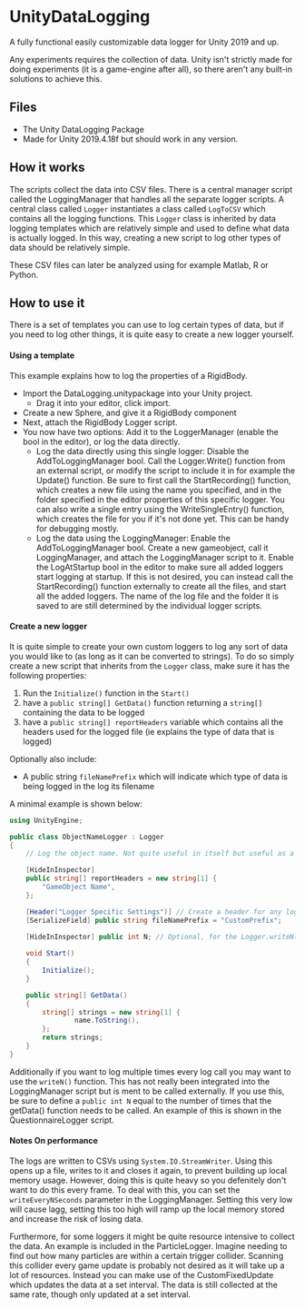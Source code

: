 # UnityDataLogging
A fully functional easily customizable data logger for Unity 2019 and up.

Any experiments requires the collection of data. Unity isn't strictly made for doing experiments (it is a game-engine after all), so there aren't any built-in solutions to achieve this.

## Files
- The Unity DataLogging Package
- Made for Unity 2019.4.18f but should work in any version.

## How it works
The scripts collect the data into CSV files. There is a central manager script called the LoggingManager that handles all the separate logger scripts. A central class called `Logger` instantiates a class called `LogToCSV` which contains all the logging functions. This `Logger` class is inherited by data logging templates which are relatively simple and used to define what data is actually logged. In this way, creating a new script to log other types of data should be relatively simple.

These CSV files can later be analyzed using for example Matlab, R or Python.

## How to use it
There is a set of templates you can use to log certain types of data, but if you need to log other things, it is quite easy to create a new logger yourself.

#### Using a template
This example explains how to log the properties of a RigidBody.

- Import the DataLogging.unitypackage into your Unity project. 
  - Drag it into your editor, click import.
- Create a new Sphere, and give it a RigidBody component
- Next, attach the RigidBody Logger script.
- You now have two options: Add it to the LoggerManager (enable the bool in the editor), or log the data directly.
  - Log the data directly using this single logger: Disable the AddToLoggingManager bool. Call the Logger.Write() function from an external script, or modify the script to include it in for example the Update() function. Be sure to first call the StartRecording() function, which creates a new file using the name you specified, and in the folder specified in the editor properties of this specific logger. You can also write a single entry using the WriteSingleEntry() function, which creates the file for you if it's not done yet. This can be handy for debugging mostly.
  - Log the data using the LoggingManager: Enable the AddToLoggingManager bool. Create a new gameobject, call it LoggingManager, and attach the LoggingManager script to it. Enable the LogAtStartup bool in the editor to make sure all added loggers start logging at startup. If this is not desired, you can instead call the StartRecording() function externally to create all the files, and start all the added loggers. The name of the log file and the folder it is saved to are still determined by the individual logger scripts.

#### Create a new logger
It is quite simple to create your own custom loggers to log any sort of data you would like to (as long as it can be converted to strings). To do so simply create a new script that inherits from the `Logger` class, make sure it has the following properties:
1. Run the `Initialize()` function in the `Start()`
2. have a `public string[] GetData()` function returning a `string[]` containing the data to be logged
3. have a `public string[] reportHeaders` variable which contains all the headers used for the logged file (ie explains the type of data that is logged)

Optionally also include:
- A public string `fileNamePrefix` which will indicate which type of data is being logged in the log its filename

A minimal example is shown below:
```C#
using UnityEngine;

public class ObjectNameLogger : Logger
{
    // Log the object name. Not quite useful in itself but useful as a demonstration template

    [HideInInspector] 
    public string[] reportHeaders = new string[1] {
        "GameObject Name",
    };

    [Header("Logger Specific Settings")] // Create a header for any logger specific settings
    [SerializeField] public string fileNamePrefix = "CustomPrefix";
    
    [HideInInspector] public int N; // Optional, for the Logger.writeN() function

    void Start()
    {
        Initialize();
    }

    public string[] GetData()
    {
        string[] strings = new string[1] {
                name.ToString(),
        };
        return strings;
    }
}
```

Additionally if you want to log multiple times every log call you may want to use the `writeN()` function. This has not really been integrated into the LoggingManager script but is ment to be called externally. If you use this, be sure to define a `public int N` equal to the number of times that the getData() function needs to be called. An example of this is shown in the QuestionnaireLogger script.


#### Notes On performance
The logs are written to CSVs using `System.IO.StreamWriter`. Using this opens up a file, writes to it and closes it again, to prevent building up local memory usage. However, doing this is quite heavy so you defenitely don't want to do this every frame. To deal with this, you can set the `writeEveryNSeconds` parameter in the LoggingManager. Setting this very low will cause lagg, setting this too high will ramp up the local memory stored and increase the risk of losing data. 

Furthermore, for some loggers it might be quite resource intensive to collect the data. An example is included in the ParticleLogger. Imagine needing to find out how many particles are within a certain trigger collider. Scanning this collider every game update is probably not desired as it will take up a lot of resources. Instead you can make use of the CustomFixedUpdate which updates the data at a set interval. The data is still collected at the same rate, though only updated at a set interval.
